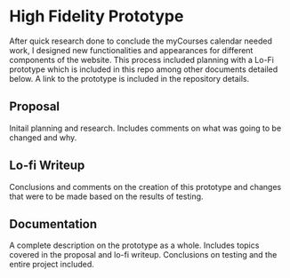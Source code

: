 # High Fidelity Prototype
After quick research done to conclude the myCourses calendar needed work, I designed new functionalities and appearances for different components of the website. This process included planning with a Lo-Fi prototype which is included in this repo among other documents detailed below. A link to the prototype is included in the repository details.

## Proposal
Initail planning and research. Includes comments on what was going to be changed and why.

## Lo-fi Writeup
Conclusions and comments on the creation of this prototype and changes that were to be made based on the results of testing.

## Documentation
A complete description on the prototype as a whole. Includes topics covered in the proposal and lo-fi writeup. Conclusions on testing and the entire project included.
